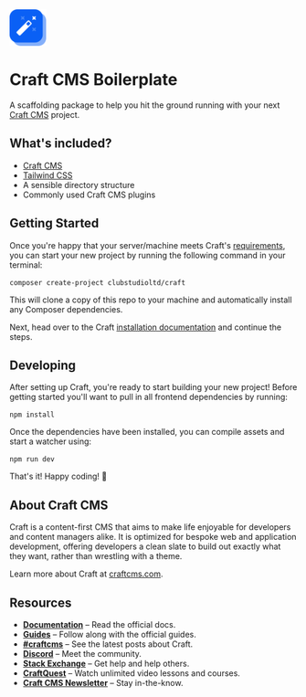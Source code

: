 <img src="./resources/svg/logo.svg" width="64">

# Craft CMS Boilerplate

A scaffolding package to help you hit the ground running with your next [Craft CMS](https://craftcms.com) project.

## What's included?

* [Craft CMS](https://craftcms.com)
* [Tailwind CSS](https://tailwindcss.com)
* A sensible directory structure
* Commonly used Craft CMS plugins

## Getting Started

Once you're happy that your server/machine meets Craft's [requirements](https://craftcms.com/docs/5.x/requirements.html), you can start your new project by running the following command in your terminal:

```
composer create-project clubstudioltd/craft
```

This will clone a copy of this repo to your machine and automatically install any Composer dependencies.

Next, head over to the Craft [installation documentation](https://craftcms.com/docs/5.x/install.html) and continue the steps.

## Developing

After setting up Craft, you're ready to start building your new project! Before getting started you'll want to pull in all frontend dependencies by running:

```
npm install
```

Once the dependencies have been installed, you can compile assets and start a watcher using:

```
npm run dev
```

That's it! Happy coding! 🎉

## About Craft CMS

Craft is a content-first CMS that aims to make life enjoyable for developers and content managers alike. It is optimized for bespoke web and application development, offering developers a clean slate to build out exactly what they want, rather than wrestling with a theme.

Learn more about Craft at [craftcms.com](https://craftcms.com).

## Resources
- **[Documentation](https://craftcms.com/docs)** – Read the official docs.
- **[Guides](https://craftcms.com/guides)** – Follow along with the official guides.
- **[#craftcms](https://x.com/hashtag/craftcms)** – See the latest posts about Craft.
- **[Discord](https://craftcms.com/discord)** – Meet the community.
- **[Stack Exchange](http://craftcms.stackexchange.com)** – Get help and help others.
- **[CraftQuest](https://craftquest.io)** – Watch unlimited video lessons and courses.
- **[Craft CMS Newsletter](https://craftcms.com/newsletter)** – Stay in-the-know.
